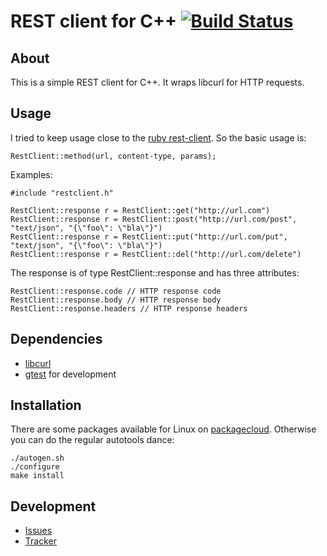 # REST client for C++ [![Build Status](https://travis-ci.org/mrtazz/restclient-cpp.svg?branch=master)](https://travis-ci.org/mrtazz/restclient-cpp)

## About
This is a simple REST client for C++. It wraps libcurl for HTTP requests.

## Usage
I tried to keep usage close to the [ruby rest-client][]. So the basic usage is:

    RestClient::method(url, content-type, params);

Examples:

    #include "restclient.h"

    RestClient::response r = RestClient::get("http://url.com")
    RestClient::response r = RestClient::post("http://url.com/post", "text/json", "{\"foo\": \"bla\"}")
    RestClient::response r = RestClient::put("http://url.com/put", "text/json", "{\"foo\": \"bla\"}")
    RestClient::response r = RestClient::del("http://url.com/delete")

The response is of type RestClient::response and has three attributes:

    RestClient::response.code // HTTP response code
    RestClient::response.body // HTTP response body
    RestClient::response.headers // HTTP response headers


## Dependencies
- [libcurl][]
- [gtest][] for development

## Installation
There are some packages available for Linux on [packagecloud][packagecloud].
Otherwise you can do the regular autotools dance:

```
./autogen.sh
./configure
make install
```


## Development
- [Issues][]
- [Tracker][]


[libcurl]: http://curl.haxx.se/libcurl/
[ruby rest-client]: http://github.com/archiloque/rest-client
[gtest]: http://code.google.com/p/googletest/
[Issues]: https://github.com/mrtazz/restclient-cpp/issues
[Tracker]: https://www.pivotaltracker.com/projects/255177/stories
[packagecloud]: https://packagecloud.io/mrtazz/restclient-cpp
